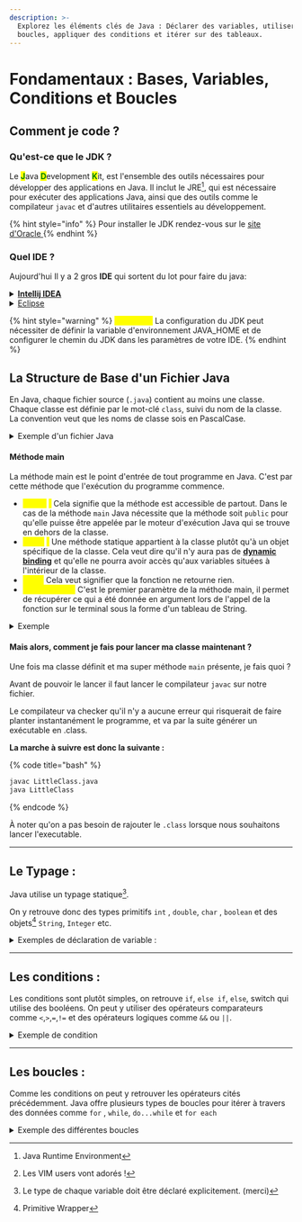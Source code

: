 ```yaml
---
description: >-
  Explorez les éléments clés de Java : Déclarer des variables, utiliser des
  boucles, appliquer des conditions et itérer sur des tableaux.
---
```


# Fondamentaux : Bases, Variables, Conditions et Boucles

## Comment je code ?

### **Qu'est-ce que le JDK ?**

Le <mark style="color:green;">**J**</mark>ava <mark style="color:green;">**D**</mark>evelopment <mark style="color:green;">**K**</mark>it, est l'ensemble des outils nécessaires pour développer des applications en Java. Il inclut le JRE[^1], qui est nécessaire pour exécuter des applications Java, ainsi que des outils comme le compilateur `javac` et d'autres utilitaires essentiels au développement.

{% hint style="info" %}
Pour installer le JDK rendez-vous sur le [site d'Oracle ](https://www.oracle.com/java/technologies/downloads/)
{% endhint %}

### Quel IDE ?

Aujourd'hui Il y a 2 gros **IDE** qui sortent du lot pour faire du java:

<details>

<summary><a data-footnote-ref href="#user-content-fn-2"><strong>Intellij IDEA</strong></a></summary>

Un IDE assez gourmand et lourd, mais qui possède un excellent ecosystem, beaucoup de plugin, [demande beaucoup de configuration](#user-content-fn-3)[^3] mais une fois pris en mains, c'est excellent et très pratique !

Il faudra télécharger la [<mark style="color:purple;">**\[Suite Je tbrain**</mark>](https://www.jetbrains.com/fr-fr/idea/download/?section=mac)<mark style="color:purple;">**]**</mark> puis configurer le JDK une fois dans l'application

</details>

<details>

<summary><a data-footnote-ref href="#user-content-fn-4">Eclipse</a></summary>

Eclipse offre un grand choix de personnalisation, est gratuit et comparé à Intellij IDEA il est bien moins gourmand

Il faudra télécharger <mark style="color:orange;">**\[**</mark>[<mark style="color:orange;">**Eclipse**</mark>](https://www.eclipse.org/downloads/)<mark style="color:orange;">**]**</mark> puis configuré le JDK

</details>

{% hint style="warning" %}
<mark style="color:yellow;">**Attention:**</mark> La configuration du JDK peut nécessiter de définir la variable d'environnement JAVA\_HOME et de configurer le chemin du JDK dans les paramètres de votre IDE.
{% endhint %}

## **La Structure de Base d'un Fichier Java**

En Java, chaque fichier source (`.java`) contient au moins une classe. Chaque classe est définie par le mot-clé `class`, suivi du nom de la classe. La convention veut que les noms de classe sois en PascalCase.

<details>

<summary>Exemple d'un fichier Java</summary>

{% code title="LittleClass.java" %}
```java
public class LittleClass {
    // Entrez le reste de votre code ici
}
```
{% endcode %}

</details>

#### Méthode main

La méthode main est le point d'entrée de tout programme en Java. C'est par cette méthode que l'exécution du programme commence.&#x20;

* <mark style="color:yellow;">**public**</mark> <mark style="color:yellow;">**:**</mark> Cela signifie que la méthode est accessible de partout. Dans le cas de la méthode `main` Java nécessite que la méthode soit `public` pour qu'elle puisse être appelée par le moteur d'exécution Java qui se trouve en dehors de la classe.
* <mark style="color:yellow;">**static**</mark> <mark style="color:yellow;">**:**</mark> Une méthode statique appartient à la classe plutôt qu'à un objet spécifique de la classe. Cela veut dire qu'il n'y aura pas de [**dynamic binding**](../appendicium/dynamic-binding.md) et qu'elle ne pourra avoir accès qu'aux variables situées à l'intérieur de la classe.
* <mark style="color:yellow;">**void :**</mark> Cela veut signifier que la fonction ne retourne rien.
* <mark style="color:yellow;">**String\[] args :**</mark> C'est le premier paramètre de la méthode main, il permet de récupérer ce qui a été donnée en argument lors de l'appel de la fonction sur le terminal sous la forme d'un tableau de String.&#x20;

<details>

<summary>Exemple</summary>

{% code title="LittleClass.java" %}
```java
public class LittleClass {
    public static void main(String[] args) {
        // Le code exécuté au démarrage du programme
        System.out.println("Hello World");
    }
}
```
{% endcode %}

</details>

#### Mais alors, comment je fais pour lancer ma classe maintenant ?

Une fois ma classe définit et ma super méthode `main` présente, je fais quoi ?

Avant de pouvoir le lancer il faut lancer le compilateur `javac` sur notre fichier.

Le compilateur va checker qu'il n'y a aucune erreur qui risquerait de faire planter instantanément le programme, et va par la suite générer un exécutable en .class.

**La marche à suivre est donc la suivante :**&#x20;

{% code title="bash" %}
```bash
javac LittleClass.java
java LittleClass
```
{% endcode %}

À noter qu'on a pas besoin de rajouter le `.class` lorsque nous souhaitons lancer l'executable.

***

## **Le Typage :**

Java utilise un typage statique[^5].&#x20;

On y retrouve donc des types primitifs `int` , `double`, `char` , `boolean` et des objets[^6] `String`, `Integer` etc.

<details>

<summary>Exemples de déclaration de variable : </summary>

{% code title="LittleClass.java" %}
```java
int maVariable = 5
double maSuperVariable = 8.3
String maVariableCool = "Hello"
```
{% endcode %}

</details>

***

## **Les conditions :**

Les conditions sont plutôt simples, on retrouve `if`, `else if`, `else`, switch qui utilise des booléens.  On peut y utiliser des opérateurs comparateurs comme  `<`,`>`,`=`,`!=` et des opérateurs logiques comme `&&` ou `||`.

<details>

<summary>Exemple de condition</summary>

{% code title="LittleClass.java" %}
```java
if ((condition && autre condition) !== (troisième condition)){
   //Reste du code
} else {
   //Reste du code
}
```
{% endcode %}

</details>

***

## **Les boucles :**&#x20;

Comme les conditions on peut y retrouver les opérateurs cités précédemment. Java offre plusieurs types de boucles pour itérer à travers des données comme `for` , `while`,  `do...while` et `for each`

<details>

<summary>Exemple des différentes boucles</summary>

#### **For**

<pre class="language-java"><code class="lang-java"><strong>for (int i = 0; i &#x3C; 5; i++) {
</strong>    // Reste du code
}
</code></pre>

***

#### **While :**

```java
int i = 0;
while (i < 5) {
    // Reste du code
    i++;
}
```

***

#### **Do While :**

```java
int i = 0;
do {
    // Reste du code
    i++;
} while (i < 5);
```

***

#### **For Each :**

```java
String[] fruits = {"pomme", "banane", "mangue"};
for (String fruit : fruits) {
    // Reste du code
}
```

</details>

[^1]: Java Runtime Environment

[^2]: Pour les riches ou les étudiants, ce qui est assez paradoxal.

[^3]: Les VIM users vont adorés !

[^4]: Pour ceux qui n'aiment pas Jetbrains.

[^5]: Le type de chaque variable doit être déclaré explicitement. (merci)

[^6]: Primitive Wrapper
